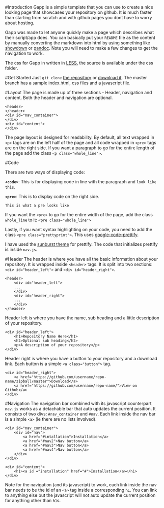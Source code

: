 #Introduction
Gapp is a simple template that you can use to create a nice looking page that showcases your repository on github. It is much faster than starting from scratch and with github pages you dont have to worry about hosting.

Gapp was made to let anyone quickly make a page which describes what their script/app does. You can basically put your `README` file as the content by manually converting the markdown into html by using something like [showdown](http://showdown.im) or [pandoc](http://johnmacfarlane.net/pandoc/index.html). Note you will need to make a few changes to get the navigation to work.

The css for Gapp in written in [LESS](http://lesscss.org), the source is available under the css folder.

#Get Started
Just `git clone` [the repository](http://github.com) or [download it](http://github.com). The master branch has a sample index.html, css files and a javascript file.

#Layout
The page is made up of three sections - Header, navigation and content. Both the header and navigation are optional.

    <header>
    </header>
    <div id="nav_container">
    </div>
    <div id="content">
    </div>

The page layout is designed for readability. By default, all text wrapped in `<p>` tags are on the left half of the page and all code wrapped in `<pre>` tags are on the right side. If you want a paragraph to go for the entire length of the page add the class `<p class="whole_line">`.

#Code

There are two ways of displaying code:

**`<code>`**: This is for displaying code in line with the paragraph and `look like this`.

**`<pre>`**: This is to display code on the right side.

    This is what a pre looks like

If you want the `<pre>` to go for the entire width of the page, add the class `whole_line` to it: `<pre class="whole_line">`

Lastly, if you want syntax highlighting on your code, you need to add the class  `<pre class="prettyprint">`. This uses [google-code-prettify](http://code.google.com/p/google-code-prettify). 

I have used the [sunburst theme](http://code.google.com/p/google-code-prettify/source/browse/trunk/styles/sunburst.css) for prettify. The code that initializes prettify is inside `nav.js`. 

#Header
The header is where you have all the basic information about your repository. It is wrapped inside `<header>` tags. It is split into two sections: `<div id="header_left">` and `<div id="header_right">`.

    <header>
        <div id="header_left">
        ...
        </div>
        <div id="header_right">
        ...
        </div>
    </header>

Header left is where you have the name, sub heading and a little description of your repository.

    <div id="header_left">
        <h1>Repository Name Here</h1>
        <h2>Optional sub heading</h2>
        <p>A description of your repository</p>
    </div>

Header right is where you have a button to your repository and a download link. Each button is a simple `<a class="button">` tag.
    
    <div id="header_right">
        <a href="https://github.com/username/repo-name/zipball/master">Download</a>
        <a href="https://github.com/username/repo-name/">View on Github</a>
    </div>

#Navigation
The navigation bar combined with its javascript counterpart `nav.js` works as a detachable bar that auto updates the current position. It consists of two divs: `#nav_container` and `#nav`. Each link inside the nav bar is a simple `<a>` (ie there are no lists involved).

    <div id="nav_container">
        <div id="nav">
            <a href="#intallation">Installation</a>
            <a href="#nav2">Nav button</a>
            <a href="#nav3">Nav button</a>
            <a href="#nav4">Nav button</a>
        </div>
    </div>

    <div id="content">
        <h1><a id ="installation" href="#">Installation</a></h1>
    </div>

Note for the navigation (and its javascript) to work, each link inside the nav bar needs to be the id of an `<a>` tag inside a corresponding `h1`. You can link to anything else but the javascript will not auto update the current position for anything other than `h1`s. 
